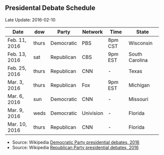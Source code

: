 ## Presidental Debate Schedule ##
Late Update: 2016-02-10


Date          | dow   | Party       | Network   | Time    | State
--------------|-------|-------------|-----------|---------|------
Feb. 11, 2016 | thurs | Democratic  | PBS       | 8pm CST | Wisconsin
Feb. 13, 2016 | sat   | Republican  | CBS       | 9pm EST | South Carolina
Feb. 25, 2016 | thurs | Republican  | CNN       | -       | Texas
Mar. 3, 2016  | thurs | Republican  | Fox       | 9pm EST | Michigan 
Mar. 6, 2016  | sun   | Democratic  | CNN       | -       | Missouri
Mar. 9, 2016  | weds  | Democratic  | Univision | -       | Florida
Mar. 10, 2016 | thurs | Republican  | CNN       | -       | Florida

- Source: Wikipedia [Democratic Party presidential debates, 2016](https://en.wikipedia.org/wiki/Democratic_Party_presidential_debates,_2016)
- Source: Wikipedia [Republican Party presidential debates, 2016](https://en.wikipedia.org/wiki/Republican_Party_presidential_debates,_2016)
